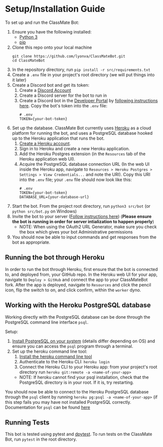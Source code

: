 # Setup/Installation Guide
To set up and run the ClassMate Bot:
1. Ensure you have the following installed:
    * [Python 3](https://www.python.org/downloads/) 
    * [pip](https://pip.pypa.io/en/stable/installation/)
2. Clone this repo onto your local machine
    ```
    git clone https://github.com/lyonva/ClassMateBot.git
    cd ClassMateBot
    ```
3. In the repository directory, run `pip install -r src/requirements.txt`
4. Create a `.env` file in your project's root directory (we will put things into it later)
5. Create a Discord bot and get its token:
   1. Create a [Discord Account](https://discord.com/login)
   2. Create a Discord server for the bot to run in
   3. Create a Discord bot in the [Developer Portal](https://discord.com/developers/applications) by [following instructions here](https://realpython.com/how-to-make-a-discord-bot-python/). Copy the bot's token into the `.env` file:
      ```
      # .env
      TOKEN={your-bot-token}
      ```
6. Set up the database. ClassMate Bot currently uses [Heroku](https://www.heroku.com/) as a cloud platform for running the bot, and uses a PostgreSQL database hooked up to the Heroku application that runs the bot.
   1. [Create a Heroku account](https://signup.heroku.com/login).
   2. Sign in to Heroku and create a new Heroku application.
   3. Add the Heroku Postgres extension (in the `Resources` tab of the Heroku application web UI).
   4. Acquire the PostgreSQL database connection URL (In the web UI inside the Heroku app, navigate to `Resources > Heroku Postgres > Settings > View Credentials...` and note the URI). Copy this URI into the `.env` file; your `.env` file should now look like this:
      ```
      # .env
      TOKEN={your-bot-token}
      DATABASE_URL={your-database-url}
      ```
7. Start the bot. From the project root directory, run `python3 src/bot` (or `python src/bot.py` on Windows)
8. Invite the bot to your server ([Follow instructions here](https://realpython.com/how-to-make-a-discord-bot-python/)) (**Please ensure the bot is running in order for server intialization to happen properly**)
    * NOTE:  When using the OAuth2 URL Generator, make sure you check the box which gives your bot Administrative permissions
9. You should now be able to input commands and get responses from the bot as appropriate.

## Running the bot through Heroku

In order to run the bot through Heroku, first ensure that the bot is connected to, and deployed from, your GitHub repo. In the Heroku web UI for your app, navigate to `Deploy > GitHub` and connect the app to your ClassMateBot fork. After the app is deployed, navigate to `Resources` and click the pencil icon, flip the switch to on, and click confirm, within the `worker` dyno.

## Working with the Heroku PostgreSQL database
Working directly with the PostgreSQL database can be done through the PostgreSQL command line interface `psql`.

Setup:
1. [Install PostgreSQL on your system](https://www.postgresql.org/download/) (details differ depending on OS) and ensure you can access the `psql` program through a terminal.
2. Set up the heroku command line tool:
   1. [Install the heroku command line tool](https://devcenter.heroku.com/articles/heroku-cli)
   2. Authenticate to the Heroku CLI: `heroku login`
   3. Connect the Heroku CLI to your Heroku app: from your project's root directory run `heroku git:remote -a <name-of-your-app>`
     * NOTE: If heroku cannot find your psql installation, check that the PostgreSQL directory is in your root. If it is, try restarting. 

You should now be able to connect to the Heroku PostgreSQL database through the `psql` client by running `heroku pg:psql -a <name-of-your-app>` (if this step fails you may have not installed PostgreSQL correctly. Documentation for `psql` can be found [here](https://www.postgresql.org/docs/13/app-psql.html)

## Running Tests
This bot is tested using pytest and [dpytest](https://dpytest.readthedocs.io/en/latest/index.html). To run tests on the ClassMate Bot, run `pytest` in the root directory.
